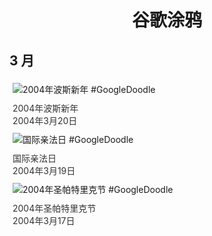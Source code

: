 
<h1 align="center"> 谷歌涂鸦 </h1>




## 3 月

<div class="image">


<img src="https://lh3.googleusercontent.com/3l4wROvUwcnbW_GsR0BdH1f--Wd9SIagmwpo9_C-5xUynH6zITpBwx_acG3e0TUNpmfEOsRneH-q-E3CmnVfjxKlnN3JdeI2rCQT4JI=s660" alt="2004年波斯新年 #GoogleDoodle" style="margin: 5px"/>
<div class="info" style="font-size: 14px; color:#333333; margin:5px"><div class="title">2004年波斯新年</div><div class="date">2004年3月20日</div></div>

<img src="https://www.google.com/logos/2004/francophonie.gif" alt="国际亲法日 #GoogleDoodle" style="margin: 5px"/>
<div class="info" style="font-size: 14px; color:#333333; margin:5px"><div class="title">国际亲法日</div><div class="date">2004年3月19日</div></div>

<img src="https://lh3.googleusercontent.com/TNsG5Ex984AoU8YOA0V0VlM2vBNytsGDeoH03jYDcEnDnnXGT5elnr26uiHasGv_cPebK2flvkhLgz-bsinEfTrvbuQ-96OGJXNAt9s=s660" alt="2004年圣帕特里克节 #GoogleDoodle" style="margin: 5px"/>
<div class="info" style="font-size: 14px; color:#333333; margin:5px"><div class="title">2004年圣帕特里克节</div><div class="date">2004年3月17日</div></div>

</div>








